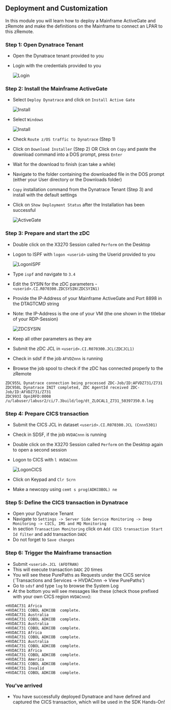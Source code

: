## Deployment and Customization

In this module you will learn how to deploy a Mainframe ActiveGate and zRemote and make the definitions on the Mainframe to connect an LPAR to this zRemote.

### Step 1: Open Dynatrace Tenant
- Open the Dynatrace tenant provided to you
- Login with the credentials provided to you

  ![Login](../../assets/images/Credentials.png)

### Step 2: Install the Mainframe ActiveGate
- Select `Deploy Dynatrace` and click on `Install Active Gate`

  ![Install](../../assets/images/Install_AG.png)

- Select `Windows`

  ![Install](../../assets/images/Install_AG.png)

- Check `Route z/OS traffic to Dynatrace` (Step 1)
- Click on `Download Installer` (Step 2) OR Click on `Copy` and paste the download command into a DOS prompt, press `Enter`
- Wait for the download to finish (can take a while)
- Navigate to the folder containing the downloaded file in the DOS prompt (either your User directory or the Downloads folder)
- `Copy` installation command from the Dynatrace Tenant (Step 3) and install with the default settings
- Click on `Show Deployment Status` after the Installation has been successful

  ![ActiveGate](../../assets/images/AG_Details.png)

### Step 3: Prepare and start the zDC
- Double click on the X3270 Session called `Perform` on the Desktop
- Logon to ISPF with `logon <userid>` using the Userid provided to you 

  ![LogonISPF](../../assets/images/Logon_ISPF.png)

- Type `ispf` and navigate to `3.4`
- Edit the SYSIN for the zDC parameters - `<userid>.CI.R070300.ZDCSYSIN(ZDCSYIN1)`
- Provide the IP-Address of your Mainframe ActiveGate and Port 8898 in the DTAGTCMD string
- Note: the IP-Address is the one of your VM (the one shown in the titlebar of your RDP-Session)

  ![ZDCSYSIN](../../assets/images/ZDCSYSIN.png)

- Keep all other parameters as they are  
- Submit the zDC JCL in `<userid>.CI.R070300.JCL(ZDCJCL1)`
- Check in sdsf if the job `AFVDZnnn` is running
- Browse the job spool to check if the zDC has connected properly to the zRemote

```
ZDC955L Dynatrace connection being processed ZDC-Job/ID:AFVDZ731/Z731                  
ZDC958L Dynatrace INIT completed, ZDC AgentId received ZDC-Job/ID:AFVDZ731/Z731        
ZDC993I Opn1RFD:0008  /u/labuser/labusr2/ci/7.3build/log/dt_ZLOCAL1_Z731_50397350.0.log
```

### Step 4: Prepare CICS transaction
- Submit the CICS JCL in dataset `<userid>.CI.R070300.JCL (Cnnn5301)`
- Check in SDSF, if the job `HVDACnnn` is running 
- Double click on the X3270 Session called `Perform` on the Desktop again to open a second session
- Logon to CICS with `l HVDACnnn` 

  ![LogonCICS](../../assets/images/Logon_CICS.png)

- Click on Keypad and `Clr Scrn`
- Make a newcopy using `cemt s prog(ADKCOBOL) ne` 

### Step 5: Define the CICS transaction in Dynatrace
- Open your Dynatrace Tenant
- Navigate to `Settings -> Server Side Service Monitoring -> Deep Monitoring -> CICS, IMS and MQ Monitoring` 
- In section `Transaction Monitoring` click on `Add CICS transaction Start Id filter` and add transaction `DADC`
- Do not forget to `Save changes`

### Step 6: Trigger the Mainframe transaction 
- Submit `<userid>.JCL (AFDTRAN)` 
- This will execute transaction `DADC` 20 times
- You will see these PurePaths as Requests under the CICS service (`Transactions and Services -> HVDACnnn -> View PurePaths')
- Go to `sdsf` and type `log` to browse the System Log
- At the bottom you will see messages like these (check those prefixed with your own CICS region `HVDACnnn`):
```
+HVDAC731 Africa                 
+HVDAC731 COBOL ADKCOB  complete.
+HVDAC731 Australia              
+HVDAC731 COBOL ADKCOB  complete.
+HVDAC731 Australia              
+HVDAC731 COBOL ADKCOB  complete.
+HVDAC731 Africa                 
+HVDAC731 COBOL ADKCOB  complete.
+HVDAC731 Australia              
+HVDAC731 COBOL ADKCOB  complete.
+HVDAC731 Africa                 
+HVDAC731 COBOL ADKCOB  complete.
+HVDAC731 America                
+HVDAC731 COBOL ADKCOB  complete.
+HVDAC731 Invalid                
+HVDAC731 COBOL ADKCOB  complete. 
```

### You've arrived
- You have successfully deployed Dynatrace and have defined and captured the CICS transaction, which will be used in the SDK Hands-On! 
